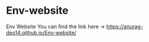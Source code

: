 # Env-website
Env Website
You can find the link here ->
https://anurag-deo14.github.io/Env-website/

